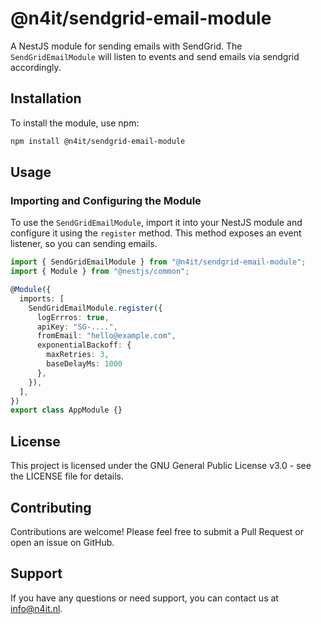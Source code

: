 # @n4it/sendgrid-email-module
A NestJS module for sending emails with SendGrid. The `SendGridEmailModule` will listen to events and send emails via sendgrid accordingly.

## Installation
To install the module, use npm:

```bash
npm install @n4it/sendgrid-email-module
```

## Usage

### Importing and Configuring the Module
To use the `SendGridEmailModule`, import it into your NestJS module and configure it using the `register` method. This method exposes an event listener, so you can sending emails.

```typescript
import { SendGridEmailModule } from "@n4it/sendgrid-email-module";
import { Module } from "@nestjs/common";

@Module({
  imports: [
    SendGridEmailModule.register({
      logErrros: true,
      apiKey: "SG-....",
      fromEmail: "hello@example.com",
      exponentialBackoff: {
        maxRetries: 3,
        baseDelayMs: 1000
      },
    }),
  ],
})
export class AppModule {}
```

## License
This project is licensed under the GNU General Public License v3.0 - see the LICENSE file for details.

## Contributing
Contributions are welcome! Please feel free to submit a Pull Request or open an issue on GitHub.

## Support
If you have any questions or need support, you can contact us at [info@n4it.nl](mailto:info@n4it.nl).
